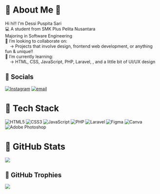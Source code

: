 # 🌷 About Me 🌷
Hi hi!! I'm Dessi Puspita Sari<br>💻 A student from SMK Plus Pelita Nusantara<br>Majoring in Software Engineering<br>👯 I’m looking to collaborate on:<br>    → Projects that involve design, frontend web development, or anything fun & unique!!<br>🌱 I’m currently learning:<br>    → HTML, CSS, JavaScript, PHP, Laravel, , and a little bit of UI/UX design


## 🌸 Socials
[![Instagram](https://img.shields.io/badge/Instagram-%23E4405F.svg?logo=Instagram&logoColor=white)](https://instagram.com/dddessi.sj) [![email](https://img.shields.io/badge/Email-D14836?logo=gmail&logoColor=white)](mailto:dessipuspita46832@gmail.com) 

# 🩷 Tech Stack
![HTML5](https://img.shields.io/badge/html5-%23E4405F.svg?style=flat&logo=html5&logoColor=white) ![CSS3](https://img.shields.io/badge/css3-%23E4405F.svg?style=flat&logo=css3&logoColor=white) ![JavaScript](https://img.shields.io/badge/javascript-%2300C4CC.svg?style=flat&logo=javascript&logoColor=%25519203) ![PHP](https://img.shields.io/badge/php-%23777BB4.svg?style=flat&logo=php&logoColor=white) ![Laravel](https://img.shields.io/badge/laravel-%23FF2D20.svg?style=flat&logo=laravel&logoColor=white) ![Figma](https://img.shields.io/badge/figma-%23F24E1E.svg?style=flat&logo=figma&logoColor=white) ![Canva](https://img.shields.io/badge/Canva-%2300C4CC.svg?style=flat&logo=Canva&logoColor=white) ![Adobe Photoshop](https://img.shields.io/badge/adobe%20photoshop-%2331A8FF.svg?style=flat&logo=adobe%20photoshop&logoColor=white)

# 🌺 GitHub Stats
![](https://github-readme-stats.vercel.app/api/top-langs/?username=strzcy&theme=transparent&hide_border=false&include_all_commits=true&count_private=true&layout=compact)

## 💞 GitHub Trophies
![](https://github-profile-trophy.vercel.app/?username=strzcy&theme=radical&no-frame=false&no-bg=true&margin-w=4)

<!-- Proudly created with GPRM ( https://gprm.itsvg.in ) -->
